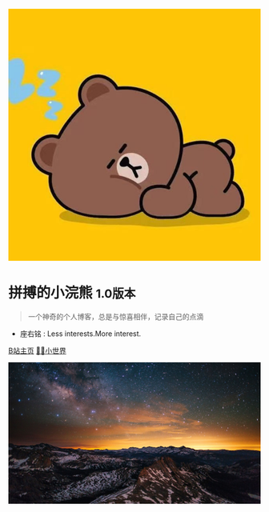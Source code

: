 <!-- _coverpage.md -->

![logo](_media/logo.jpg)

# 拼搏的小浣熊 <small>1.0版本</small>

> 一个神奇的个人博客，总是与惊喜相伴，记录自己的点滴

- 座右铭 :  Less interests.More interest. 


[B站主页](https://space.bilibili.com/330132447?spm_id_from=333.1007.0.0)
[🐻🐻小世界](guide)

<!-- 背景图片 -->

![](_media/bg.jpg)
